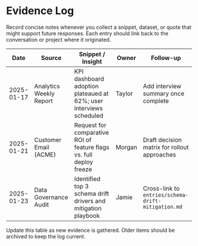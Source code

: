 # Evidence Log

Record concise notes whenever you collect a snippet, dataset, or quote that might support future responses. Each entry should link back to the conversation or project where it originated.

| Date | Source | Snippet / Insight | Owner | Follow-up |
| --- | --- | --- | --- | --- |
| 2025-01-17 | Analytics Weekly Report | KPI dashboard adoption plateaued at 62%; user interviews scheduled | Taylor | Add interview summary once complete |
| 2025-01-21 | Customer Email (ACME) | Request for comparative ROI of feature flags vs. full deploy freeze | Morgan | Draft decision matrix for rollout approaches |
| 2025-01-23 | Data Governance Audit | Identified top 3 schema drift drivers and mitigation playbook | Jamie | Cross-link to `entries/schema-drift-mitigation.md` |

Update this table as new evidence is gathered. Older items should be archived to keep the log current.
